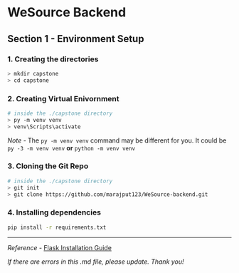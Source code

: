 # **WeSource Backend**

## Section 1 - Environment Setup

### 1. Creating the directories

```sh
> mkdir capstone 
> cd capstone
```

### 2. Creating Virtual Enivornment 

```sh
# inside the ./capstone directory
> py -m venv venv
> venv\Scripts\activate
```

*Note -* The ```py -m venv venv``` command may be different for you. It could be ```py -3 -m venv venv``` **or** ```python -m venv venv```

### 3. Cloning the Git Repo
```sh
# inside the ./capstone directory
> git init
> git clone https://github.com/marajput123/WeSource-backend.git
```

### 4. Installing dependencies 
```sh
pip install -r requirements.txt 
```
***
*Reference -*  [Flask Installation Guide](https://flask.palletsprojects.com/en/2.0.x/installation/#create-an-environment)

*If there are errors in this .md file, please update. Thank you!*






